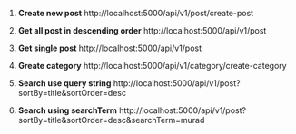 1. **Create new post**
http://localhost:5000/api/v1/post/create-post

2. **Get all post in descending order**
http://localhost:5000/api/v1/post


3. **Get single post**
http://localhost:5000/api/v1/post

4. **Greate category**
http://localhost:5000/api/v1/category/create-category

5. **Search use query string**
http://localhost:5000/api/v1/post?sortBy=title&sortOrder=desc

6. **Search using searchTerm**
http://localhost:5000/api/v1/post?sortBy=title&sortOrder=desc&searchTerm=murad